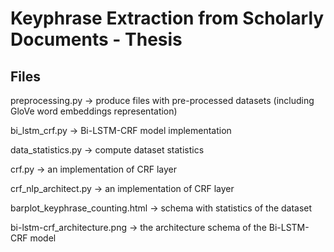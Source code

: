 # Keyphrase Extraction from Scholarly Documents - Thesis

## Files

preprocessing.py -> produce files with pre-processed datasets (including GloVe word embeddings representation)

bi_lstm_crf.py -> Bi-LSTM-CRF model implementation

data_statistics.py -> compute dataset statistics

crf.py -> an implementation of CRF layer

crf_nlp_architect.py -> an implementation of CRF layer

barplot_keyphrase_counting.html -> schema with statistics of the dataset

bi-lstm-crf_architecture.png -> the architecture schema of the Bi-LSTM-CRF model
